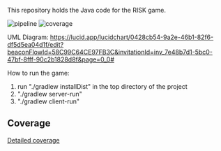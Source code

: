 This repository holds the Java code for the RISK game.

![pipeline](https://gitlab.oit.duke.edu/yl852/multi-project-gradle-651-team/badges/master/pipeline.svg)
![coverage](https://gitlab.oit.duke.edu/yl852/multi-project-gradle-651-team/badges/master/coverage.svg?job=test)


UML Diagram: https://lucid.app/lucidchart/0428cb54-9a2e-46b1-82f6-df5d5ea04d1f/edit?beaconFlowId=58C99C64CE97FB3C&invitationId=inv_7e48b7d1-5bc0-47bf-8fff-90c2b1828d8f&page=0_0#

How to run the game:
1. run "./gradlew installDist" in the top directory of the project
2. "./gradlew server-run"
3. "./gradlew client-run"



## Coverage
[Detailed coverage](https://yl852.pages.oit.duke.edu/multi-project-gradle-651-team/dashboard.html)
